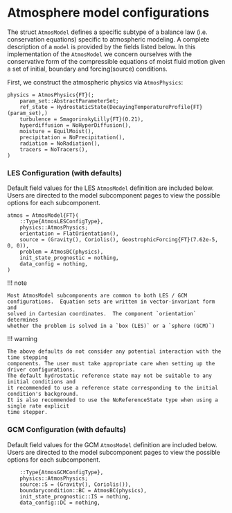 # Atmosphere model configurations

The struct `AtmosModel` defines a specific subtype of a balance law
(i.e. conservation equations) specific to atmospheric modeling. A
complete description of a `model` is provided by the fields listed
below. In this implementation of the `AtmosModel` we concern ourselves
with the conservative form of the compressible equations of moist fluid
motion given a set of initial, boundary and forcing(source) conditions.

First, we construct the atmospheric physics via `AtmosPhysics`:

```
physics = AtmosPhysics{FT}(;
    param_set::AbstractParameterSet;
    ref_state = HydrostaticState(DecayingTemperatureProfile{FT}(param_set),)
    turbulence = SmagorinskyLilly{FT}(0.21),
    hyperdiffusion = NoHyperDiffusion(),
    moisture = EquilMoist(),
    precipitation = NoPrecipitation(),
    radiation = NoRadiation(),
    tracers = NoTracers(),
)
```

### LES Configuration (with defaults)
Default field values for the LES `AtmosModel` definition are included
below. Users are directed to the model subcomponent pages to view the
possible options for each subcomponent.
```
atmos = AtmosModel{FT}(
    ::Type{AtmosLESConfigType},
    physics::AtmosPhysics;
    orientation = FlatOrientation(),
    source = (Gravity(), Coriolis(), GeostrophicForcing{FT}(7.62e-5, 0, 0)),
    problem = AtmosBC(physics),
    init_state_prognostic = nothing,
    data_config = nothing,
)
```

!!! note

    Most AtmosModel subcomponents are common to both LES / GCM
    configurations.  Equation sets are written in vector-invariant form and
    solved in Cartesian coordinates.  The component `orientation` determines
    whether the problem is solved in a `box (LES)` or a `sphere (GCM)`)
    
!!! warning

    The above defaults do not consider any potential interaction with the time stepping
    components. The user must take appropriate care when setting up the driver configurations.
    The default hydrostatic reference state may not be suitable to any initial conditions and 
    it recommended to use a reference state corresponding to the initial condition's background.
    It is also recommended to use the NoReferenceState type when using a single rate explicit 
    time stepper.


### GCM Configuration (with defaults)
Default field values for the GCM `AtmosModel` definition are included
below. Users are directed to the model subcomponent pages to view the
possible options for each subcomponent.

```
    ::Type{AtmosGCMConfigType},
    physics::AtmosPhysics;
    source::S = (Gravity(), Coriolis()),
    boundarycondition::BC = AtmosBC(physics),
    init_state_prognostic::IS = nothing,
    data_config::DC = nothing,
```
